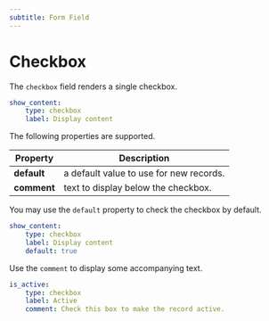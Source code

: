 ```yaml
---
subtitle: Form Field
---
```

# Checkbox

The `checkbox` field renders a single checkbox.

```yaml
show_content:
    type: checkbox
    label: Display content
```

The following properties are supported.

Property | Description
------------- | -------------
**default** | a default value to use for new records.
**comment** | text to display below the checkbox.

You may use the `default` property to check the checkbox by default.

```yaml
show_content:
    type: checkbox
    label: Display content
    default: true
```

Use the `comment` to display some accompanying text.

```yaml
is_active:
    type: checkbox
    label: Active
    comment: Check this box to make the record active.
```
